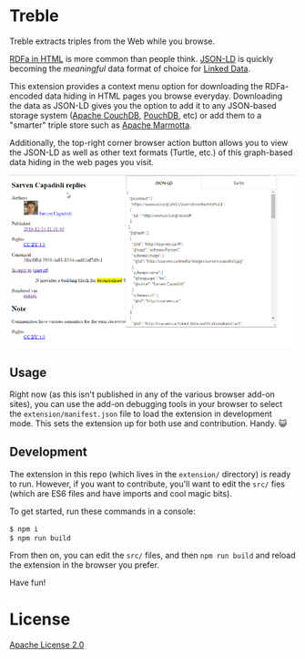 # Treble

Treble extracts triples from the Web while you browse.

[RDFa in HTML](https://www.w3.org/TR/html-rdfa/) is more common than people
think. [JSON-LD](http://json-ld.org/) is quickly becoming the *meaningful* data
format of choice for [Linked Data](https://en.wikipedia.org/wiki/Linked_data).

This extension provides a context menu option for downloading the RDFa-encoded
data hiding in HTML pages you browse everyday. Downloading the data as JSON-LD
gives you the option to add it to any JSON-based storage system
([Apache CouchDB](http://couchdb.apache.org/), [PouchDB](http://pouchdb.com),
etc) or add them to a "smarter" triple store such as
[Apache Marmotta](http://marmotta.apache.org/).

Additionally, the top-right corner browser action button allows you to view the
JSON-LD as well as other text formats (Turtle, etc.) of this graph-based data
hiding in the web pages you visit.

![screenshot](screenshot.png)

## Usage

Right now (as this isn't published in any of the various browser add-on sites),
you can use the add-on debugging tools in your browser to select the
`extension/manifest.json` file to load the extension in development mode. This
sets the extension up for both use and contribution. Handy. :smiley_cat:

## Development

The extension in this repo (which lives in the `extension/` directory) is ready
to run. However, if you want to contribute, you'll want to edit the `src/` fies
(which are ES6 files and have imports and cool magic bits).

To get started, run these commands in a console:
```
$ npm i
$ npm run build
```

From then on, you can edit the `src/` files, and then `npm run build` and
reload the extension in the browser you prefer.

Have fun!

# License

[Apache License 2.0](http://www.apache.org/licenses/LICENSE-2.0)
